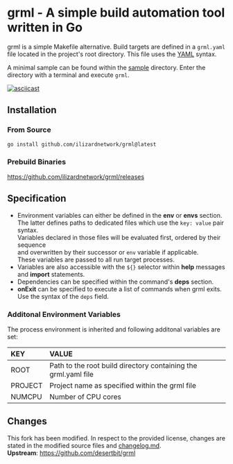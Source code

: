 # grml - A simple build automation tool written in Go

grml is a simple Makefile alternative. Build targets are defined in a `grml.yaml` file located in the project's root directory.
This file uses the [YAML](http://yaml.org/) syntax.

A minimal sample can be found within the [sample](sample/grml.yaml) directory. Enter the directory with a terminal and execute `grml`.

[![asciicast](https://asciinema.org/a/460524.svg)](https://asciinema.org/a/460524)

## Installation
### From Source
    go install github.com/ilizardnetwork/grml@latest

### Prebuild Binaries
https://github.com/ilizardnetwork/grml/releases

## Specification
- Environment variables can either be defined in the **env** or **envs** section.  
  The latter defines paths to dedicated files which use the `key: value` pair syntax.  
  Variables declared in those files will be evaluated first, ordered by their sequence  
  and overwritten by their successor or `env` variable if applicable.  
  These variables are passed to all run target processes.
- Variables are also accessible with the `${}` selector within **help** messages and **import** statements.
- Dependencies can be specified within the command's **deps** section.
- **onExit** can be specified to execute a list of commands when grml exits.  
  Use the syntax of the `deps` field.

### Additonal Environment Variables

The process environment is inherited and following additonal variables are set:

| KEY     | VALUE                                                          |
|:--------|:---------------------------------------------------------------|
| ROOT    | Path to the root build directory containing the grml.yaml file |
| PROJECT | Project name as specified within the grml file                 |
| NUMCPU  | Number of CPU cores                                            |

## Changes
This fork has been modified.
In respect to the provided license, changes are stated in the modified source files and 
[changelog.md](https://github.com/ILizardNetwork/grml/blob/master/changelog.md).  
**Upstream**: https://github.com/desertbit/grml